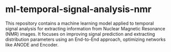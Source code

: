 # ml-temporal-signal-analysis-nmr
This repository contains a machine learning model applied to temporal signal analysis for extracting information from Nuclear Magnetic Resonance (NMR) images. It focuses on improving signal prediction and extracting distribution parameters using an End-to-End approach, optimizing networks like ANODE and Encoder.
